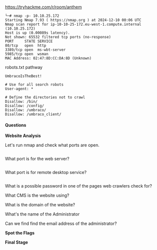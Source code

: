 
https://tryhackme.com/r/room/anthem


```
└─# nmap -p- 10.10.25.172
Starting Nmap 7.93 ( https://nmap.org ) at 2024-12-10 00:06 UTC
Nmap scan report for ip-10-10-25-172.eu-west-1.compute.internal (10.10.25.172)
Host is up (0.00089s latency).
Not shown: 65532 filtered tcp ports (no-response)
PORT     STATE SERVICE
80/tcp   open  http
3389/tcp open  ms-wbt-server
5985/tcp open  wsman
MAC Address: 02:47:8D:CC:DA:8D (Unknown)

```

robots.txt pathway 
```
UmbracoIsTheBest!

# Use for all search robots
User-agent: *

# Define the directories not to crawl
Disallow: /bin/
Disallow: /config/
Disallow: /umbraco/
Disallow: /umbraco_client/

```
#### Questions

**Website Analysis**

Let's run nmap and check what ports are open.
```

```

What port is for the web server?
```

```

What port is for remote desktop service?
```

```

What is a possible password in one of the pages web crawlers check for?

What CMS is the website using?

What is the domain of the website?

What's the name of the Administrator  

Can we find find the email address of the administrator?

**Spot the Flags**


**Final Stage**